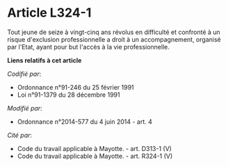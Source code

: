 # Article L324-1

Tout jeune de seize à vingt-cinq ans révolus en difficulté et confronté à un risque d'exclusion professionnelle a droit à un
accompagnement, organisé par l'Etat, ayant pour but l'accès à la vie professionnelle.

**Liens relatifs à cet article**

_Codifié par_:

  - Ordonnance n°91-246 du 25 février 1991
  - Loi n°91-1379 du 28 décembre 1991

_Modifié par_:

  - Ordonnance n°2014-577 du 4 juin 2014 - art. 4

_Cité par_:

  - Code du travail applicable à Mayotte. - art. D313-1 (V)
  - Code du travail applicable à Mayotte. - art. R324-1 (V)
